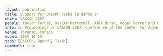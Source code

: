 ```yaml
---
layout: publication
title: Support for OpenMP Tasks in Nanos v4
short: CASCON 2007
people: Xavier Teruel, Xavier Martorell, Alex Duran, Roger Ferrer and Eduard Ayguade
info: In Proceedings of CASCON 2007. Conference of the Center for Advanced Studies on Collaborative Research
venue: Toronto, Canada
event: 2007-10-30
tags: [CASCON, OpenMP, Tasks]
comments: true
---
```

